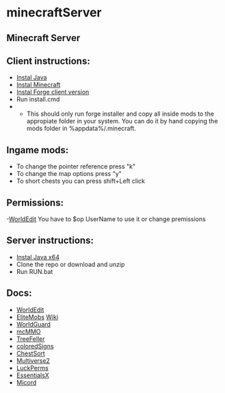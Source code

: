# minecraftServer

## Minecraft Server

## Client instructions:
- [Instal Java](https://www.java.com/es/download/help/windows_manual_download_es.html)
- [Instal Minecraft](https://www.minecraft.net/es-es/download)
- [Instal Forge client version](http://files.minecraftforge.net/)
- Run install.cmd
- - This should only run forge installer and copy all inside mods to the appropiate folder in your system. You can do it by hand copying the mods folder in %appdata%/.minecraft.
## Ingame mods:
- To change the pointer reference press "k"
- To change the map options press "y"
- To short chests you can press shift+Left click

## Permissions:
-[WorldEdit](https://worldedit.enginehub.org/en/latest/) You have to $op UserName to use it or change premissions

## Server instructions:
- [Instal Java x64](https://www.java.com/es/download)
- Clone the repo or download and unzip
- Run RUN.bat
## Docs:
- [WorldEdit](https://worldedit.enginehub.org/en/latest/)
- [EliteMobs](https://www.spigotmc.org/resources/%E2%9A%94elitemobs%E2%9A%94.40090/) [Wiki](https://github.com/MagmaGuy/EliteMobs/wiki)
- [WorldGuard](https://dev.bukkit.org/projects/worldguard/)
- [mcMMO](https://mcmmo.fandom.com/wiki/McMMO_Wiki)
- [TreeFeller](https://dev.bukkit.org/projects/thizzyz-tree-feller)
- [coloredSigns](https://www.spigotmc.org/resources/colored-signs.31676/)
- [ChestSort](https://www.spigotmc.org/resources/1-8-1-16-chestsort-api.59773/)
- [Multiverse2](https://github.com/Multiverse/Multiverse-Core/wiki)
- [LuckPerms](https://luckperms.net/wiki/Home)
- [EssentialsX](https://www.spigotmc.org/resources/essentialsx.9089/)
- [Micord](https://www.spigotmc.org/resources/micord.85404/)